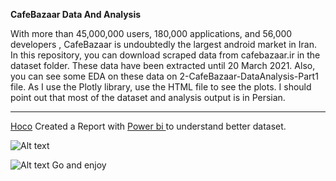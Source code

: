 **CafeBazaar Data And Analysis**



With more than 45,000,000 users, 180,000 applications, and 56,000 developers , CafeBazaar is undoubtedly the largest android market in Iran. 
In this repository, you can download scraped data from cafebazaar.ir in the dataset folder.  These data have been extracted until 20 March 2021. Also, you can see some EDA on these data on 2-CafeBazaar-DataAnalysis-Part1 file. As I use the Plotly library, use the HTML file to see the plots.
I should point out that most of the dataset and analysis output is in Persian.
***
[Hoco](https://github.com/hoco1) Created a Report with [Power bi ](https://app.powerbi.com/reportEmbed?reportId=8c55e442-a43f-4543-8bc5-951cd2dded22&autoAuth=true&ctid=ef74ab9d-7519-4100-a4b7-21a2d07f3069&config=eyJjbHVzdGVyVXJsIjoiaHR0cHM6Ly93YWJpLXVzLWNlbnRyYWwtYS1wcmltYXJ5LXJlZGlyZWN0LmFuYWx5c2lzLndpbmRvd3MubmV0LyJ9)to understand better dataset. 

![Alt text](https://assets.digitalocean.com/articles/alligator/boo.svg "a title")

![Alt text](https://assets.digitalocean.com/articles/alligator/boo.svg "a title") 
Go and enjoy
